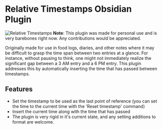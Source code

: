 # Relative Timestamps Obsidian Plugin
![Relative Timestamps](res/example.png)
**Note**: This plugin was made for personal use and is very barebones right now. Any contributions would be appreciated.

Originally made for use in food logs, diaries, and other notes where it may be difficult to grasp the time span between two entries at a glance. For instance, without pausing to think, one might not immediately realize the significant gap between a 3 AM entry and a 6 PM entry. This plugin addresses this by automatically inserting the time that has passed between timestamps. 

## Features

- Set the timestamp to be used as the last point of reference (you can set the time to the current time with the 'Reset timestamp' command)
- Insert the current time along with the time that has passed
- The plugin is very rigid in it's current state, and any setting additions to format are welcome. 

